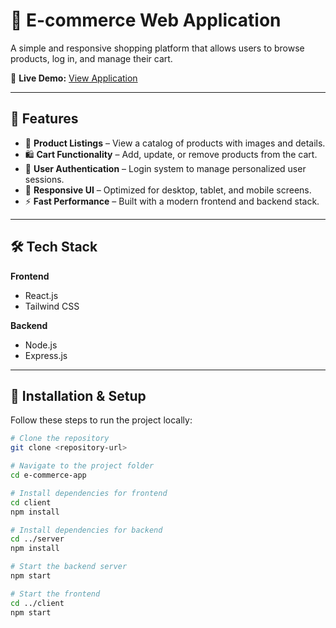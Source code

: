 # 🛒 E-commerce Web Application

A simple and responsive shopping platform that allows users to browse products, log in, and manage their cart.

🔗 **Live Demo:** [View Application](https://e-commerce-csn3-git-master-laxmi-regmis-projects.vercel.app/)

---

## 📌 Features

- 🏬 **Product Listings** – View a catalog of products with images and details.  
- 🛍️ **Cart Functionality** – Add, update, or remove products from the cart.  
- 🔑 **User Authentication** – Login system to manage personalized user sessions.  
- 📱 **Responsive UI** – Optimized for desktop, tablet, and mobile screens.  
- ⚡ **Fast Performance** – Built with a modern frontend and backend stack.

---

## 🛠️ Tech Stack

**Frontend**  
- React.js  
- Tailwind CSS  

**Backend**  
- Node.js  
- Express.js  

---

## 🚀 Installation & Setup

Follow these steps to run the project locally:

```bash
# Clone the repository
git clone <repository-url>

# Navigate to the project folder
cd e-commerce-app

# Install dependencies for frontend
cd client
npm install

# Install dependencies for backend
cd ../server
npm install

# Start the backend server
npm start

# Start the frontend
cd ../client
npm start
